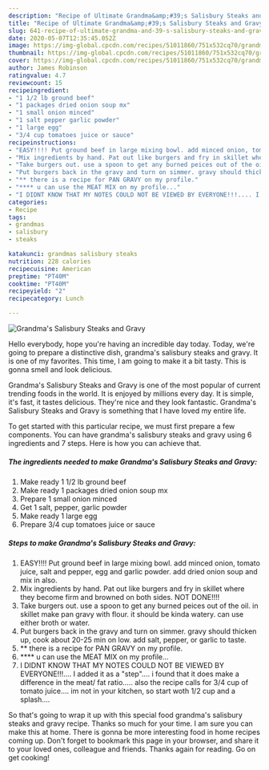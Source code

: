 ```yaml
---
description: "Recipe of Ultimate Grandma&amp;#39;s Salisbury Steaks and Gravy"
title: "Recipe of Ultimate Grandma&amp;#39;s Salisbury Steaks and Gravy"
slug: 641-recipe-of-ultimate-grandma-and-39-s-salisbury-steaks-and-gravy
date: 2020-05-07T12:35:45.052Z
image: https://img-global.cpcdn.com/recipes/51011860/751x532cq70/grandmas-salisbury-steaks-and-gravy-recipe-main-photo.jpg
thumbnail: https://img-global.cpcdn.com/recipes/51011860/751x532cq70/grandmas-salisbury-steaks-and-gravy-recipe-main-photo.jpg
cover: https://img-global.cpcdn.com/recipes/51011860/751x532cq70/grandmas-salisbury-steaks-and-gravy-recipe-main-photo.jpg
author: James Robinson
ratingvalue: 4.7
reviewcount: 15
recipeingredient:
- "1 1/2 lb ground beef"
- "1 packages dried onion soup mx"
- "1 small onion minced"
- "1 salt pepper garlic powder"
- "1 large egg"
- "3/4 cup tomatoes juice or sauce"
recipeinstructions:
- "EASY!!!! Put ground beef in large mixing bowl. add minced onion, tomato juice, salt and pepper, egg and garlic powder. add dried onion soup and mix in also."
- "Mix ingredients by hand. Pat out like burgers and fry in skillet where they become firm and browned on both sides. NOT DONE!!!!"
- "Take burgers out. use a spoon to get any burned peices out of the oil. in skillet make pan gravy with flour. it should be kinda watery. can use either broth or water."
- "Put burgers back in the gravy and turn on simmer. gravy should thicken up, cook about 20-25 min on low. add salt, pepper, or garlic to taste."
- "** there is a recipe for PAN GRAVY on my profile."
- "**** u can use the MEAT MIX on my profile..."
- "I DIDNT KNOW THAT MY NOTES COULD NOT BE VIEWED BY EVERYONE!!!.... I added it as a &#34;step&#34;.... i found that it does make a difference in the meat/ fat ratio..... also the recipe calls for 3/4 cup of tomato juice.... im not in your kitchen, so start woth 1/2 cup and a splash...."
categories:
- Recipe
tags:
- grandmas
- salisbury
- steaks

katakunci: grandmas salisbury steaks 
nutrition: 228 calories
recipecuisine: American
preptime: "PT40M"
cooktime: "PT40M"
recipeyield: "2"
recipecategory: Lunch

---
```



![Grandma&#39;s Salisbury Steaks and Gravy](https://img-global.cpcdn.com/recipes/51011860/751x532cq70/grandmas-salisbury-steaks-and-gravy-recipe-main-photo.jpg)

Hello everybody, hope you're having an incredible day today. Today, we're going to prepare a distinctive dish, grandma&#39;s salisbury steaks and gravy. It is one of my favorites. This time, I am going to make it a bit tasty. This is gonna smell and look delicious.

Grandma&#39;s Salisbury Steaks and Gravy is one of the most popular of current trending foods in the world. It is enjoyed by millions every day. It is simple, it's fast, it tastes delicious. They're nice and they look fantastic. Grandma&#39;s Salisbury Steaks and Gravy is something that I have loved my entire life.




To get started with this particular recipe, we must first prepare a few components. You can have grandma&#39;s salisbury steaks and gravy using 6 ingredients and 7 steps. Here is how you can achieve that.

<!--inarticleads1-->

##### The ingredients needed to make Grandma&#39;s Salisbury Steaks and Gravy:

1. Make ready 1 1/2 lb ground beef
1. Make ready 1 packages dried onion soup mx
1. Prepare 1 small onion minced
1. Get 1 salt, pepper, garlic powder
1. Make ready 1 large egg
1. Prepare 3/4 cup tomatoes juice or sauce




<!--inarticleads2-->

##### Steps to make Grandma&#39;s Salisbury Steaks and Gravy:

1. EASY!!!! Put ground beef in large mixing bowl. add minced onion, tomato juice, salt and pepper, egg and garlic powder. add dried onion soup and mix in also.
1. Mix ingredients by hand. Pat out like burgers and fry in skillet where they become firm and browned on both sides. NOT DONE!!!!
1. Take burgers out. use a spoon to get any burned peices out of the oil. in skillet make pan gravy with flour. it should be kinda watery. can use either broth or water.
1. Put burgers back in the gravy and turn on simmer. gravy should thicken up, cook about 20-25 min on low. add salt, pepper, or garlic to taste.
1. ** there is a recipe for PAN GRAVY on my profile.
1. **** u can use the MEAT MIX on my profile...
1. I DIDNT KNOW THAT MY NOTES COULD NOT BE VIEWED BY EVERYONE!!!.... I added it as a &#34;step&#34;.... i found that it does make a difference in the meat/ fat ratio..... also the recipe calls for 3/4 cup of tomato juice.... im not in your kitchen, so start woth 1/2 cup and a splash....




So that's going to wrap it up with this special food grandma&#39;s salisbury steaks and gravy recipe. Thanks so much for your time. I am sure you can make this at home. There is gonna be more interesting food in home recipes coming up. Don't forget to bookmark this page in your browser, and share it to your loved ones, colleague and friends. Thanks again for reading. Go on get cooking!
